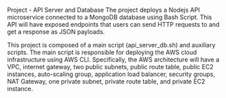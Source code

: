 Project - API Server and Database
The project deploys a Nodejs API microservice connected to a MongoDB database using Bash Script. This API will have exposed endpoints that users can send HTTP requests to and get a response as JSON payloads.

This project is composed of a main script (api_server_db.sh) and auxiliary scripts. The main script is responsible for deploying the AWS cloud infrastructure using AWS CLI. Specifically, the AWS architecture will have a VPC, internet gateway, two public subnets, public route table, public EC2 instances, auto-scaling group, application load balancer, security groups, NAT Gateway, one private subnet, private route table, and private EC2 instance.